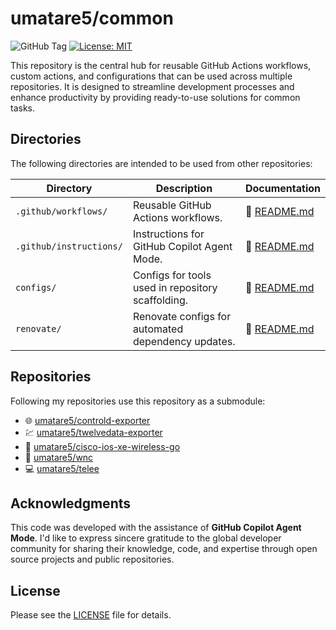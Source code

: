 # umatare5/common

![GitHub Tag](https://img.shields.io/github/v/tag/umatare5/common?label=Latest%20version)
[![License: MIT](https://img.shields.io/badge/License-MIT-yellow.svg)](https://github.com/umatare5/common/blob/main/LICENSE)

This repository is the central hub for reusable GitHub Actions workflows, custom actions, and configurations that can be used across multiple repositories. It is designed to streamline development processes and enhance productivity by providing ready-to-use solutions for common tasks.

## Directories

The following directories are intended to be used from other repositories:

| Directory               | Description                                        | Documentation                                  |
| ----------------------- | -------------------------------------------------- | ---------------------------------------------- |
| `.github/workflows/`    | Reusable GitHub Actions workflows.                 | 📖 [README.md](.github/workflows/README.md)    |
| `.github/instructions/` | Instructions for GitHub Copilot Agent Mode.        | 📖 [README.md](.github/instructions/README.md) |
| `configs/`              | Configs for tools used in repository scaffolding.  | 📖 [README.md](configs/README.md)              |
| `renovate/`             | Renovate configs for automated dependency updates. | 📖 [README.md](renovate/README.md)             |

## Repositories

Following my repositories use this repository as a submodule:

- 🌐 [umatare5/controld-exporter](https://github.com/umatare5/controld-exporter)
- 💹 [umatare5/twelvedata-exporter](https://github.com/umatare5/twelvedata-exporter)
- 📗 [umatare5/cisco-ios-xe-wireless-go](https://github.com/umatare5/cisco-ios-xe-wireless-go)
- 📡 [umatare5/wnc](https://github.com/umatare5/wnc)
- 💻️ [umatare5/telee](https://github.com/umatare5/telee)

## Acknowledgments

This code was developed with the assistance of **GitHub Copilot Agent Mode**. I'd like to express sincere gratitude to the global developer community for sharing their knowledge, code, and expertise through open source projects and public repositories.

## License

Please see the [LICENSE](./LICENSE) file for details.
